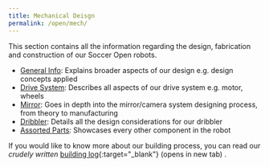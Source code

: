 ```yaml
---
title: Mechanical Deisgn
permalink: /open/mech/
---
```

This section contains all the information regarding the design, fabrication and construction of our Soccer Open robots.

- [General Info](/open/mech/general/): Explains broader aspects of our design e.g. design concepts applied
- [Drive System](/open/mech/drive/): Describes all aspects of our drive system e.g. motor, wheels
- [Mirror](/open/mech/mirror/): Goes in depth into the mirror/camera system designing process, from theory to manufacturing
- [Dribbler](/open/mech/dribbler/): Details all the design considerations for our dribbler
- [Assorted Parts](/open/mech/assorted/): Showcases every other component in the robot

If you would like to know more about our building process, you can read our *crudely written* [building log](/assets/logs/open_2019-2020_log.txt){:target="_blank"} (opens in new tab) .